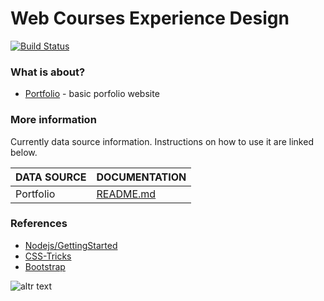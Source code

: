 # Web Courses Experience Design

[![Build Status](https://travis-ci.org/joemccann/dillinger.svg?branch=master)](https://travis-ci.org/joemccann/dillinger)

###  What is about?
* [Portfolio](https://constantin.blob.core.windows.net/portfolio/index.html) - basic porfolio website 

### More information

Currently data source information. Instructions on how to use it are linked below.

| DATA SOURCE | DOCUMENTATION |
| ------ | ------ |
| Portfolio | [README.md](https://github.com/constantinss/Web-Courses-Experience-Design/blob/master/Portfolio-Website/README.md) |

### References
* [Nodejs/GettingStarted](https://github.com/nodejs/getting-started) 
* [CSS-Tricks](https://css-tricks.com/) 
* [Bootstrap](https://github.com/twbs/bootstrap)

![altr text](http://static.simpledesktops.com/uploads/desktops/2016/02/08/moonRising.png.620x390_q100.png)

